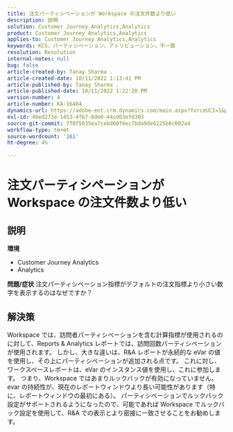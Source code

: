 ```yaml
---
title: 注文パーティシペーションが Workspace の注文件数より低い
description: 説明
solution: Customer Journey Analytics,Analytics
product: Customer Journey Analytics,Analytics
applies-to: Customer Journey Analytics,Analytics
keywords: KCS，パーティシペーション，アトリビューション，不一致
resolution: Resolution
internal-notes: null
bug: false
article-created-by: Tanay Sharma .
article-created-date: 10/11/2022 1:13:41 PM
article-published-by: Tanay Sharma .
article-published-date: 10/11/2022 1:22:20 PM
version-number: 4
article-number: KA-16484
dynamics-url: https://adobe-ent.crm.dynamics.com/main.aspx?forceUCI=1&pagetype=entityrecord&etn=knowledgearticle&id=0e9ddf82-6649-ed11-bba2-0022480868ff
exl-id: 46ed273e-1453-4f67-8de0-44cd03efd303
source-git-commit: 7f0f5035ea7cebd60f6ec7bda9de6225b6c602a4
workflow-type: tm+mt
source-wordcount: '161'
ht-degree: 4%

---
```


# 注文パーティシペーションが Workspace の注文件数より低い

## 説明

<b>環境</b>
- Customer Journey Analytics
- Analytics



<b>問題/症状</b>
注文パーティシペーション指標がデフォルトの注文指標より小さい数字を表示するのはなぜですか？


## 解決策


Workspace では、訪問者パーティシペーションを含む計算指標が使用されるのに対して、Reports &amp; Analytics レポートでは、訪問回数パーティシペーションが使用されます。 しかし、大きな違いは、R&amp;A レポートが永続的な eVar の値を使用し、その上にパーティシペーションが追加される点です。 これに対し、ワークスペースレポートは、eVar のインスタンス値を使用し、これに参加します。 つまり、Workspace ではあまりルックバックが有効になっていません。 evar の持続性が、現在のレポートウィンドウより長い可能性があります（特に、レポートウィンドウの最初にある）。 パーティシペーションでルックバック設定がサポートされるようになったので、可能であれば Workspace でルックバック設定を使用して、R&amp;A での表示とより密接に一致させることをお勧めします。
